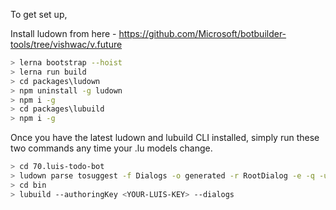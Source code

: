 ﻿To get set up, 

Install ludown from here - https://github.com/Microsoft/botbuilder-tools/tree/vishwac/v.future

```bash
> lerna bootstrap --hoist
> lerna run build
> cd packages\ludown
> npm uninstall -g ludown
> npm i -g
> cd packages\lubuild
> npm i -g
```

Once you have the latest ludown and lubuild CLI installed, simply run these two commands any time your .lu models change.

```bash
> cd 70.luis-todo-bot
> ludown parse tosuggest -f Dialogs -o generated -r RootDialog -e -q -u --verbose
> cd bin
> lubuild --authoringKey <YOUR-LUIS-KEY> --dialogs
```
